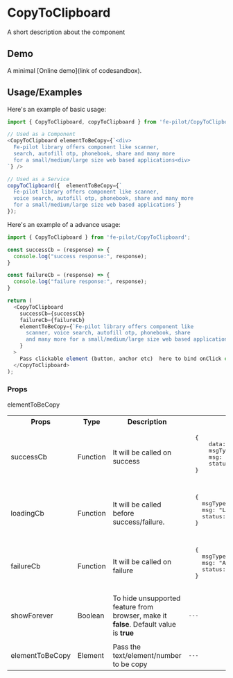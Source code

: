 # CopyToClipboard

  A short description about the component


  ## Demo

  A minimal [Online demo](link of codesandbox).


  ## Usage/Examples

  Here's an example of basic usage:
  ```javascript
  import { CopyToClipboard, copyToClipboard } from 'fe-pilot/CopyToClipboard';

  // Used as a Component
  <CopyToClipboard elementToBeCopy={`<div>
    Fe-pilot library offers component like scanner,
    search, autofill otp, phonebook, share and many more
    for a small/medium/large size web based applications<div>
`} />

  // Used as a Service
  copyToClipboard({  elementToBeCopy={`
    Fe-pilot library offers component like scanner,
    voice search, autofill otp, phonebook, share and many more
    for a small/medium/large size web based applications`}
  });
  ```

  Here's an example of a advance usage:

  ```javascript
  import { CopyToClipboard } from 'fe-pilot/CopyToClipboard';

  const successCb = (response) => {
    console.log("success response:", response);
  }

  const failureCb = (response) => {
    console.log("failure response:", response);
  }

  return (
    <CopyToClipboard
      successCb={successCb}
      failureCb={failureCb}
      elementToBeCopy={`Fe-pilot library offers component like
        scanner, voice search, autofill otp, phonebook, share
        and many more for a small/medium/large size web based applications`
      }
    >
      Pass clickable element (button, anchor etc)  here to bind onClick event
    </CopyToClipboard>
  );

  ```

  ### Props

  <table>
    <tr>
      <th>
        Props
      </th>
      <th>
        Type
      </th>
      <th>
        Description
      </th>
      <th>
        Response
      </th>
    </tr>
    <tr>
      <td>
          successCb
      </td>
      <td>Function</td>
      <td> It will be called on success</td>
      <td>
        <pre>
  {
      data: "Can be array/object/string/number",
      msgType: "SUCCESSFUL",
      msg: "A success msg",
      status: "SUCCESS"
  }
        </pre>
      </td>
    </tr>
    <tr>
      <td>
          loadingCb
      </td>
      <td>Function</td>
      <td>
        It will be called before success/failure.
      </td>
      <td>
        <pre>
  {
    msgType: "LOADING",
    msg: "LOADING...",
    status: "LOADING"
  }
  </pre>
      </td>
    </tr>
    <tr>
      <td>
          failureCb
      </td>
      <td>Function</td>
      <td>
        It will be called on failure
      </td>
      <td>
         <pre>
  {
    msgType: "ERROR",
    msg: "A failed msg",
    status: "FAILURE"
  }
         </pre>
      </td>
    </tr>
     <tr>
      <td>
          showForever
      </td>
       <td>Boolean</td>
      <td>To hide unsupported feature from browser, make it <b>false</b>. Default value is <b>true</b></td>
      <td> <pre>---</pre> </td>
    </tr>
    <tr>
      <td></td>
      <td></td>
      <td></td>
      <td></td>
    </tr>
     <tr>
      <td>elementToBeCopy</td>
      <td>Element</td>
      <td>Pass the text/element/number to be copy</td>
     <td> <pre>---</pre> </td>
    </tr>
    elementToBeCopy
  </table>

